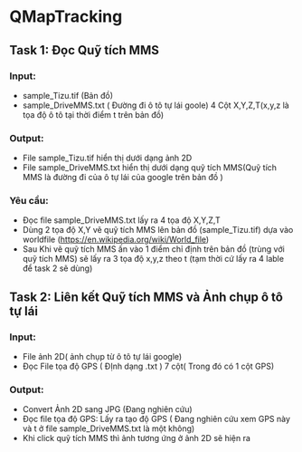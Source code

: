 # QMapTracking
## Task 1: Đọc Quỹ tích MMS
### Input:
- sample_Tizu.tif (Bản đồ)
- sample_DriveMMS.txt ( Đường đi ô tô tự lái goole) 4 Cột X,Y,Z,T(x,y,z là tọa độ ô tô tại thời điểm t trên bản đồ)

### Output:
- File  sample_Tizu.tif hiển thị dưới dạng ảnh 2D
- File  sample_DriveMMS.txt hiển thị dưới dạng quỹ tích MMS(Quỹ tích MMS là đường đi của ô tự lái của google trên bản đồ )

### Yêu cầu: 
- Đọc file sample_DriveMMS.txt lấy ra 4 tọa độ X,Y,Z,T
- Dùng 2 tọa độ X,Y vẽ quỹ tích MMS lên bản đồ (sample_Tizu.tif) dựa vào worldfile (https://en.wikipedia.org/wiki/World_file)
- Sau Khi vẽ quỹ tích MMS ấn vào 1 điểm chỉ định trên bản đồ (trùng với quỹ tích MMS) sẽ lấy ra 3 tọa độ x,y,z theo t (tạm thời cứ lấy ra 4 lable để task 2 sẽ dùng)

##
## Task 2: Liên kết Quỹ tích MMS và Ảnh chụp ô tô tự lái
### Input: 
- File ảnh 2D( ảnh chụp từ ô tô tự lái google)
- Đọc File tọa độ GPS ( ĐỊnh dạng .txt ) 7 cột( Trong đó có 1 cột GPS)
### Output:
- Convert Ảnh 2D sang JPG (Đang nghiên cứu)
- Đọc file tọa độ GPS: Lấy ra tạo độ GPS ( Đang nghiên cứu xem GPS này và t ở file sample_DriveMMS.txt là một không)
- Khi click quỹ tích MMS thì ảnh tương ứng ở ảnh 2D sẽ hiện ra
